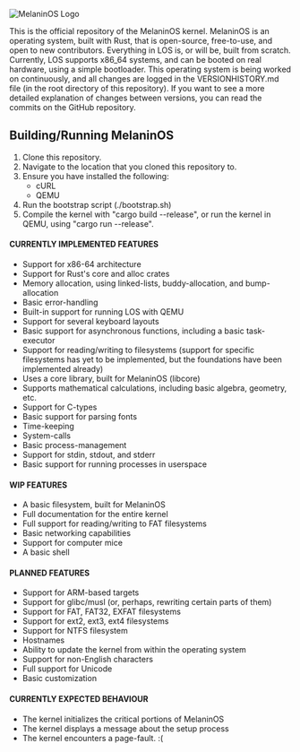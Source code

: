 ![MelaninOS Logo]()

This is the official repository of the MelaninOS kernel. MelaninOS is an operating system, built with Rust, that is open-source, free-to-use, and open to new contributors. Everything in LOS is, or will be, built from scratch. Currently, LOS supports x86_64 systems, and can be booted on real hardware, using a simple bootloader. This operating system is being worked on continuously, and all changes are logged in the VERSIONHISTORY.md file (in the root directory of this repository). If you want to see a more detailed explanation of changes between versions, you can read the commits on the GitHub repository.

## Building/Running MelaninOS
1. Clone this repository.
2. Navigate to the location that you cloned this repository to.
3. Ensure you have installed the following:
	- cURL
	- QEMU
4. Run the bootstrap script (./bootstrap.sh)
5. Compile the kernel with "cargo build --release", or run the kernel in QEMU, using "cargo run --release".


#### CURRENTLY IMPLEMENTED FEATURES
 - Support for x86-64 architecture
 - Support for Rust's core and alloc crates
 - Memory allocation, using linked-lists, buddy-allocation, and bump-allocation
 - Basic error-handling
 - Built-in support for running LOS with QEMU
 - Support for several keyboard layouts
 - Basic support for asynchronous functions, including a basic task-executor
 - Support for reading/writing to filesystems (support for specific filesystems has yet to be implemented, but the foundations have been implemented already)
 - Uses a core library, built for MelaninOS (libcore)
 - Supports mathematical calculations, including basic algebra, geometry, etc.
 - Support for C-types
 - Basic support for parsing fonts
 - Time-keeping
 - System-calls
 - Basic process-management
 - Support for stdin, stdout, and stderr
 - Basic support for running processes in userspace


#### WIP FEATURES
 - A basic filesystem, built for MelaninOS
 - Full documentation for the entire kernel
 - Full support for reading/writing to FAT filesystems
 - Basic networking capabilities
 - Support for computer mice
 - A basic shell


#### PLANNED FEATURES
 - Support for ARM-based targets
 - Support for glibc/musl (or, perhaps, rewriting certain parts of them)
 - Support for FAT, FAT32, EXFAT filesystems
 - Support for ext2, ext3, ext4 filesystems
 - Support for NTFS filesystem
 - Hostnames
 - Ability to update the kernel from within the operating system
 - Support for non-English characters
 - Full support for Unicode
 - Basic customization

#### CURRENTLY EXPECTED BEHAVIOUR
 - The kernel initializes the critical portions of MelaninOS
 - The kernel displays a message about the setup process
 - The kernel encounters a page-fault. :(
